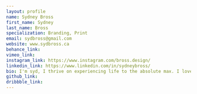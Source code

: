 ```yaml
---
layout: profile 
name: Sydney Bross
first_name: Sydney
last_name: Bross
specialization: Branding, Print
email: sydbross@gmail.com
website: www.sydbross.ca
behance_link: 
vimeo_link: 
instagram_link: https://www.instagram.com/bross.design/
linkedin_link: https://www.linkedin.com/in/sydneybross/
bio: I'm syd, I thrive on experiencing life to the absolute max. I love the outdoors, understanding art and culture, and making people laugh.
github_link: 
dribbble_link: 
---
```


